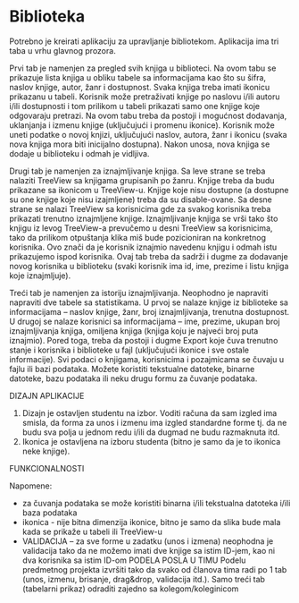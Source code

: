 # Biblioteka
Potrebno je kreirati aplikaciju za upravljanje bibliotekom. Aplikacija ima tri taba u vrhu glavnog prozora.

Prvi tab je namenjen za pregled svih knjiga u biblioteci. Na ovom tabu se prikazuje lista knjiga u obliku 
tabele sa informacijama kao što su šifra, naslov knjige, autor, žanr i dostupnost. Svaka knjiga treba imati 
ikonicu prikazanu u tabeli. Korisnik može pretraživati knjige po naslovu i/ili autoru i/ili dostupnosti i
tom prilikom u tabeli prikazati samo one knjige koje odgovaraju pretrazi. Na ovom tabu treba da postoji 
i mogućnost dodavanja, uklanjanja i izmenu knjige (uključujući i promenu ikonice). Korisnik može uneti 
podatke o novoj knjizi, uključujući naslov, autora, žanr i ikonicu (svaka nova knjiga mora biti inicijalno 
dostupna). Nakon unosa, nova knjiga se dodaje u biblioteku i odmah je vidljiva.

Drugi tab je namenjen za iznajmljivanje knjiga. Sa leve strane se treba nalaziti TreeView sa knjigama
grupisanih po žanru. Knjige treba da budu prikazane sa ikonicom u TreeView-u. Knjige koje nisu
dostupne (a dostupne su one knjige koje nisu izajmljene) treba da su disable-ovane. Sa desne strane 
se nalazi TreeView sa korisnicima gde za svakog korisnika treba prikazati trenutno iznajmljene knjige. 
Iznajmljivanje knjiga se vrši tako što knjigu iz levog TreeView-a prevučemo u desni TreeView sa 
korisnicima, tako da prilikom otpuštanja klika miš bude pozicioniran na konkretnog korisnika. Ovo znači 
da je korisnik iznajmio navedenu knjigu i odmah istu prikazujemo ispod korisnika. Ovaj tab treba da 
sadrži i dugme za dodavanje novog korisnika u biblioteku (svaki korisnik ima id, ime, prezime i listu 
knjiga koje iznajmljuje). 

Treći tab je namenjen za istoriju iznajmljivanja. Neophodno je napraviti napraviti dve tabele sa 
statistikama. U prvoj se nalaze knjige iz biblioteke sa informacijama – naslov knjige, žanr, broj 
iznajmljivanja, trenutna dostupnost. U drugoj se nalaze korisnici sa informacijama – ime, prezime, 
ukupan broj iznajmljivanja knjiga, omiljena knjiga (knjiga koju je najveći broj puta iznajmio). Pored toga, 
treba da postoji i dugme Export koje čuva trenutno stanje i korisnika i biblioteke u fajl (uključujući 
ikonice i sve ostale informacije). 
Svi podaci o knjigama, korisnicima i pozajmicama se čuvaju u fajlu ili bazi podataka. Možete koristiti 
tekstualne datoteke, binarne datoteke, bazu podataka ili neku drugu formu za čuvanje podataka.

DIZAJN APLIKACIJE
1. Dizajn je ostavljen studentu na izbor. Voditi računa da sam izgled ima smisla, da forma za
unos i izmenu ima izgled standardne forme tj. da ne budu sva polja u jednom redu i/ili da
dugmad ne budu razmaknuta itd.
2. Ikonica je ostavljena na izboru studenta (bitno je samo da je to ikonica neke knjige).

FUNKCIONALNOSTI

Napomene:
- za čuvanja podataka se može koristiti binarna i/ili tekstualna datoteka i/ili baza podataka
- ikonica - nije bitna dimenzija ikonice, bitno je samo da slika bude mala kada se prikaže u tabeli ili
TreeView-u
- VALIDACIJA – za sve forme u zadatku (unos i izmena) neophodna je validacija tako da ne
možemo imati dve knjige sa istim ID-jem, kao ni dva korisnika sa istim ID-om
PODELA POSLA U TIMU
Podelu predmetnog projekta izvršiti tako da svako od članova tima radi po 1 tab (unos,
izmenu, brisanje, drag&drop, validacija itd.). Samo treći tab (tabelarni prikaz) odraditi
zajedno sa kolegom/koleginicom
